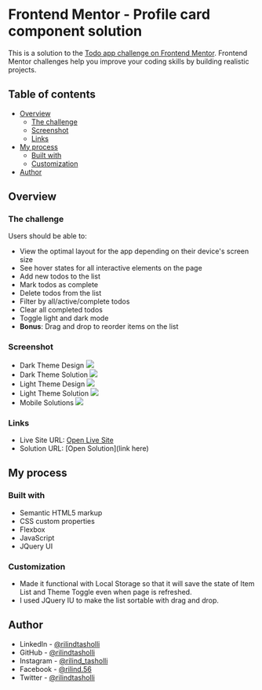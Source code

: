 # Frontend Mentor - Profile card component solution

This is a solution to the [Todo app challenge on Frontend Mentor](https://www.frontendmentor.io/challenges/todo-app-Su1_KokOW). Frontend Mentor challenges help you improve your coding skills by building realistic projects.

## Table of contents

- [Overview](#overview)
  - [The challenge](#the-challenge)
  - [Screenshot](#screenshot)
  - [Links](#links)
- [My process](#my-process)
  - [Built with](#built-with)
  - [Customization](#customization)
- [Author](#author)


## Overview

### The challenge

Users should be able to:

- View the optimal layout for the app depending on their device's screen size
- See hover states for all interactive elements on the page
- Add new todos to the list
- Mark todos as complete
- Delete todos from the list
- Filter by all/active/complete todos
- Clear all completed todos
- Toggle light and dark mode
- **Bonus**: Drag and drop to reorder items on the list

### Screenshot
- Dark Theme Design
![](https://raw.github.com/rilindtasholli/todo-app/main/design/desktop-design-dark.jpg)
- Dark Theme Solution
![](https://raw.github.com/rilindtasholli/todo-app/main/solution-dark-screenshot.png)
- Light Theme Design
![](https://raw.github.com/rilindtasholli/todo-app/main/design/desktop-design-light.jpg)
- Light Theme Solution
![](https://raw.github.com/rilindtasholli/todo-app/main/solution-light-screenshot.png)
- Mobile Solutions
![](https://raw.github.com/rilindtasholli/todo-app/main/solution-mobile-screenshot.png)

### Links

- Live Site URL: [Open Live Site](https://rilindtasholli.github.io/todo-app)
- Solution URL: [Open Solution](link here)


## My process

### Built with

- Semantic HTML5 markup
- CSS custom properties
- Flexbox
- JavaScript
- JQuery UI

### Customization

- Made it functional with Local Storage so that it will save the state of Item List and Theme Toggle even when page is refreshed.
- I used JQuery IU to make the list sortable with drag and drop.


## Author

- LinkedIn - [@rilindtasholli](https://www.linkedin.com/in/rilindtasholli)
- GitHub - [@rilindtasholli](https://github.com/rilindtasholli)
- Instagram - [@rilind_tasholli](https://instagram.com/rilind_tasholli)
- Facebook - [@rilind.56](https://facebook.com/rilind.56)
- Twitter - [@rilindtasholli](https://www.twitter.com/rilindtasholli)



